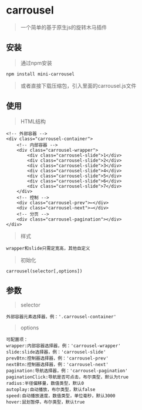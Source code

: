 # carrousel

> 一个简单的基于原生js的旋转木马插件

## 安装

> 通过npm安装

	npm install mini-carrousel

> 或者直接下载压缩包，引入里面的carrousel.js文件

## 使用 ##

> HTML结构

	<!-- 外部容器 -->
	<div class="carrousel-container">
		<!-- 内部容器 -->
		<div class="carrousel-wrapper">
			<div class="carrousel-slide">1</div>
			<div class="carrousel-slide">2</div>
			<div class="carrousel-slide">3</div>
			<div class="carrousel-slide">4</div>
			<div class="carrousel-slide">5</div>
			<div class="carrousel-slide">6</div>
			<div class="carrousel-slide">7</div>
		</div>
		<!-- 控制 -->
		<div class="carrousel-prev">←</div>
		<div class="carrousel-next">→</div>
		<!-- 分页 -->
		<div class="carrousel-pagination"></div>
	</div>

> 样式

	wrapper和slide只需定宽高，其他自定义

> 初始化

	carrousel(selector[,options])

## 参数 ##

> selector

	外部容器元素选择器，例：'.carrousel-container'

> options

	可配置项：
	wrapper:内部容器选择器，例：'carrousel-wrapper'
	slide:slide选择器，例：'carrousel-slide'
	prevBtn:控制器选择器，例：'carrousel-prev'
	nextBtn:控制器选择器，例：'carrousel-next'
	pagination:导航选择器，例：'carrousel-pagination'
	paginationClick:导航是否可点击，布尔类型，默认为true
	radius:半径偏移量，数值类型，默认0
	autoplay:自动播放，布尔类型，默认false
	speed:自动播放速度，数值类型，单位毫秒，默认3000
	hover:鼠划暂停，布尔类型，默认true